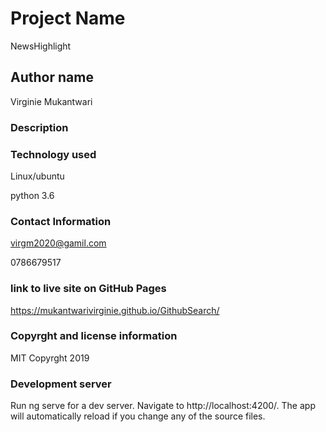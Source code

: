 # Project Name
  NewsHighlight

## Author name
Virginie Mukantwari

 
### Description



### Technology used
Linux/ubuntu

python 3.6


### Contact Information
virgm2020@gamil.com

0786679517

### link to live site on GitHub Pages
https://mukantwarivirginie.github.io/GithubSearch/


### Copyrght and license information
MIT Copyrght 2019

### Development server
Run ng serve for a dev server. Navigate to http://localhost:4200/. The app will automatically reload if you change any of the source files.

